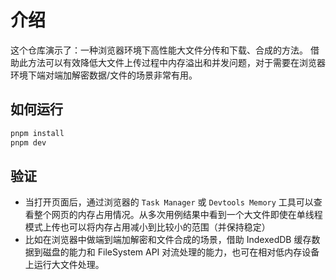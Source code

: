 # 介绍
这个仓库演示了：一种浏览器环境下高性能大文件分传和下载、合成的方法。
借助此方法可以有效降低大文件上传过程中内存溢出和并发问题，对于需要在浏览器环境下端对端加解密数据/文件的场景非常有用。

## 如何运行
```bash
pnpm install
pnpm dev
```

## 验证
- 当打开页面后，通过浏览器的 `Task Manager` 或 `Devtools Memory` 工具可以查看整个网页的内存占用情况。从多次用例结果中看到一个大文件即使在单线程模式上传也可以将内存占用减小到比较小的范围（并保持稳定）
- 比如在浏览器中做端到端加解密和文件合成的场景，借助 IndexedDB 缓存数据到磁盘的能力和 FileSystem API 对流处理的能力，也可在相对低内存设备上运行大文件处理。
